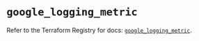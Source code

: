 # `google_logging_metric`

Refer to the Terraform Registry for docs: [`google_logging_metric`](https://registry.terraform.io/providers/hashicorp/google-beta/5.26.0/docs/resources/google_logging_metric).
